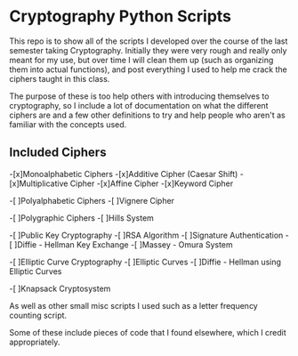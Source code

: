 Cryptography Python Scripts
================================================

This repo is to show all of the scripts I developed over the course of the last semester taking Cryptography.
Initially they were very rough and really only meant for my use, but over time I will clean them up (such as organizing them into actual functions), and post everything I used to help me crack the ciphers taught in this class.

The purpose of these is too help others with introducing themselves to cryptography, so I include a lot of documentation on what the different ciphers are and a few other definitions to try and help people who aren't as familiar with the concepts used.

Included Ciphers
-------------------------------------------------

-[x]Monoalphabetic Ciphers
	-[x]Additive Cipher (Caesar Shift)
	-[x]Multiplicative Cipher
	-[x]Affine Cipher
	-[x]Keyword Cipher

-[ ]Polyalphabetic Ciphers
	-[ ]Vignere Cipher
	
-[ ]Polygraphic Ciphers
	-[ ]Hills System

-[ ]Public Key Cryptography
	-[ ]RSA Algorithm
	-[ ]Signature Authentication
	-[ ]Diffie - Hellman Key Exchange
	-[ ]Massey - Omura System

-[ ]Elliptic Curve Cryptography
	-[ ]Elliptic Curves
	-[ ]Diffie - Hellman using Elliptic Curves

-[ ]Knapsack Cryptosystem

As well as other small misc scripts I used such as a letter frequency counting script.

Some of these include pieces of code that I found elsewhere, which I credit appropriately.